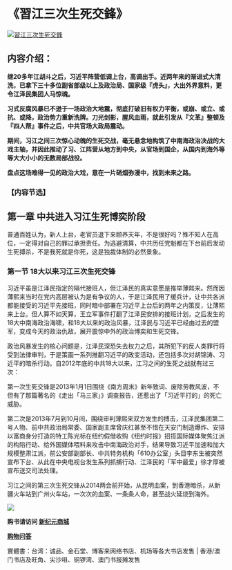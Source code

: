 <h1>《習江三次生死交鋒》</h1>
<a id="024" href="https://d6rojcwfw6e31.cloudfront.net/cn/book/習江三次生死交鋒-86283711?m=https://d6rojcwfw6e31.cloudfront.net&amp;u=1003wechat" title="習江三次生死交鋒"><img border="0" alt="習江三次生死交鋒" src="https://cloud.githubusercontent.com/assets/20497761/18813104/c9f4e0f0-82b9-11e6-88d2-c5e0fa82655c.jpg" style="max-width:100%;"></a>

<h2>内容介绍：</h2>

<b>继20多年江胡斗之后，习近平阵营低调上台，高调出手。近两年来的渐进式大清洗，已拿下三十多位副省部级以上及政治局、国家级『虎头』，大出外界意料，更令江泽民集团人马惊魂。

习式反腐风暴已不逊于一场政治大地震，彻底打破旧有权力平衡，或崩、或立、或抗、或降，政治势力重新洗牌。刀光剑影，腥风血雨，就此引发从『文革』整顿及『四人帮』事件之后，中共官场大政局震动。

期间，习江之间三次惊心动魄的生死交战，毫无悬念地构筑了中南海政治决战的大戏主轴，并因此推动了习、江阵营从地方到中央，从官场到国企，从国内到海外等等大大小小的无数局部战役。

盘点这场难得一见的政治大戏，意在一片硝烟弥漫中，找到未来之路。</b>

<h3>【内容节选】</h3>

<h2>第一章 中共进入习江生死博奕阶段</h2>

普通百姓认为，新人上台，老官员退下来颐养天年，不是很好吗？殊不知人在高位，一定得对自己的罪过承担责任。为逃避清算，中共历任党魁都在下台前后发动生死搏杀，不是我死就是你死，这是独裁体制的必然景象。

<h3>第一节 18大以来习江三次生死交锋</h3>

习近平虽是江泽民指定的隔代接班人，但江泽民的真实意愿是推举薄熙来。然而因薄熙来当时在党内高层被认为是有争议的人，于是江泽民用了缓兵计，让中共各派都能接受的习近平先接班，同时暗中部署在习近平上台后的两年之内策反，让薄熙来上台。但人算不如天算，王立军事件打翻了江泽民安排的接班计划，之后发生的18大中南海政治海啸，和18大以来的政治风暴，江泽民与习近平已经由过去的盟军，变成今天的政治仇敌，展开震惊中外的政治博奕和生死交锋。

政治风暴发生的核心问题是，江泽民深恐失去权力之后，其所犯下的反人类罪行将受到法律审判，于是策画一系列推翻习近平的政变活动，还包括多次对胡锦涛、习近平的暗杀行动。自2012年底的中共18大以来，江习之间的生死之战就有过三次：

第一次生死交锋是2013年1月1日围绕《南方周末》新年致词、废除劳教风波，不但有了那篇著名的《走出「马三家」》调查报告，还惹出了「习近平打的」的死亡威胁。

第二次是2013年7月到10月间，围绕审判薄熙来双方发生的搏击，江泽民集团第二号人物、前中共政治局常委、国家副主席曾庆红甚至不惜在天安门制造爆炸、安排以富商身分打造的特工陈光标在纽约假借收购《纽约时报》招揽国际媒体聚焦江派的构陷行动、给外国媒体喂料来攻击中南海政治对手，结果导致习近平加速和加大规模整肃江派，前公安部副部长、中共特务机构「610办公室」头目李东生被突然宣布下台、从此在中央电视台发生系列抓捕行动、江泽民的「军中最爱」徐才厚被宣布送交司法处理。

习江之间的第三次生死交锋从2014两会前开始，从昆明血案，到香港暗杀，从新疆火车站到广州火车站，一次次的血案、一条条人命，甚至战火延烧到海外。

<p><img src="https://cloud.githubusercontent.com/assets/19661274/16099611/82086396-339c-11e6-89e2-241320f5f270.png"></p>
<p><b>购书请访问 <a id="024" href="https://d6rojcwfw6e31.cloudfront.net/cn/book/習江三次生死交鋒-86283711?m=https://d6rojcwfw6e31.cloudfront.net&amp;u=1003wechat"> 新纪元商城</a></b>
<p><a href="https://d6rojcwfw6e31.cloudfront.net/cn/shop-QA?m=https://d6rojcwfw6e31.cloudfront.net&u=1003wechat"><b>购物问答</b></a>
<p>實體書：台湾：诚品、金石堂、博客来网络书店、机场等各大书店发售 | 香港/澳门书店及旺角、尖沙咀、铜锣湾、澳门书报摊发售</p>

